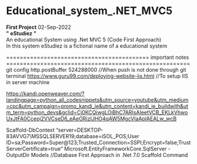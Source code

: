 # Educational_system_.NET_MVC5
<div><b>First Project</b> 02-Sep-2022</div>
<div><strong>" eStudiez "</strong><div>
<div>An educational System using .Net MVC 5 (Code First Approach)</div>
<div>In this system eStudiez is a fictional name of a educational system</div>

========================================== important notes ======================================================
git config http.postBuffer 524288000              //When push is not done through git terminal
https://www.guru99.com/deploying-website-iis.html //To setup IIS in server machine

https://kandi.openweaver.com/?landingpage=python_all_codesnippets&utm_source=youtube&utm_medium=cpc&utm_campaign=promo_kandi_ie&utm_content=kandi_ie_buildwith&utm_term=python_devs&gclid=Cj0KCQjwgLOiBhC7ARIsAIeetVCB_EKLkVhwoUxJtFA0Ccepj2VVCseD6_eAeORizIJHO4qAW5MgcVIaAplAEALw_wcB


Scaffold-DbContext “server=DESKTOP-83AVVG7\MSSQLSERVER19;database=iSOL_POS;User ID=sa;Password=Super@123;Trusted_Connection=SSPI;Encrypt=false;TrustServerCertificate=true” Microsoft.EntityFrameworkCore.SqlServer -OutputDir Models
//Database First Approach in .Net 7.0 Scaffold Command
